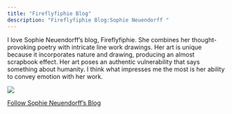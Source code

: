 ```yaml
---
title: "Fireflyfiphie Blog"
description: "Fireflyfiphie Blog:Sophie Neuendorff "
---
```


I love Sophie Neuendorff’s blog, Fireflyfiphie. She combines her thought-provoking poetry with intricate line work drawings. 
Her art is unique because it incorporates nature and drawing, producing an almost scrapbook effect. 
Her art poses an authentic vulnerability that says something about humanity. 
I think what impresses me the most is her ability to convey emotion with her work.        

<img src="..img/firefly.png" class=pic>

<a class=links href="https://fireflyfiphie.tumblr.com"> Follow Sophie Neuendorff’s Blog</a>
